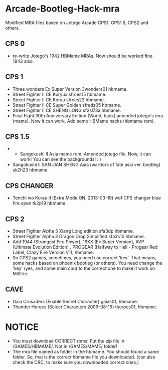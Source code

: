 # Arcade-Bootleg-Hack-mra
Modified MRA files based on Jotego Arcade CPS1, CPS1.5, CPS2 and others.

## CPS 0

- re-write Jotego's 1942 HBMame MRAs. Now should be worked fine. 1943 also.


## CPS 1

- Three wonders Ex Super Version 3wonders01 hbmame.
- Street Fighter II CE Koryux sfrces15 hbmame.
- Street Fighter II CE Koryu sfrces22 hbmame.
- Street Fighter II CE Super Golden sfreds05 hbmame.
- Street Fighter II CE SHENG LONG sf2sl73a hbmame.
- Final Fight 30th Anniversary Edition (World, hack) amended jotego's mra (mame). Now it can work. Add some HBMame hacks (hbmame rom).



## CPS 1.5

- - Sangokushi II Asia mame rom. Amended jotego file. Now, it can work! You can see the backgrounds! : )
- Sangokushi II SAN JIAN SHENG Asia (warriors of fate asia ver. bootleg) sk2h23 hbmame.


## CPS CHANGER

- Tenchi wo Kurau II (Extra Mode ON, 2013-03-19) wof CPS changer blue fire open tk2p19 hbmame.

  
## CPS 2

- Street Fighter Alpha 3 Xiang Long edition sfa3dp hbmame.
- Street Fighter Alpha 3 Dragon Drop Simplified sfa3s10 hbmame.
- Add 1944 (Strongest Fire Power), 19XX (Ex Super Version), AVP (Ultimate Evolution Edition) , PROGEAR (Halfway to Hell - Progear Red Label, Crazy Fire Version V1), hbmame.
- So CPS2 games, sometimes, you need use correct 'key'. That means, some hacks based on phoenix bootleg (or others). You need change the 'key' (yes, and some main cpu) to the correct one to make it work on MiSTer. 


## CAVE

- Gaia Crusaders (Enable Secret Character) gaias01, hbmame.
- Thunder Heroes (Select Characters 2009-08-19) theroes01, hbmame.


# NOTICE
- You must download CORRECT roms! Put the zip file in /GAMES/HBMAME/. Not in /GAMES/MAME/ folder!
- The mra file named as folder in the hbmame. You should found a same folder. So, that is the correct hbmame file you downloaded. (can also check the CRC, to make sure you downloaded correct ones.)
